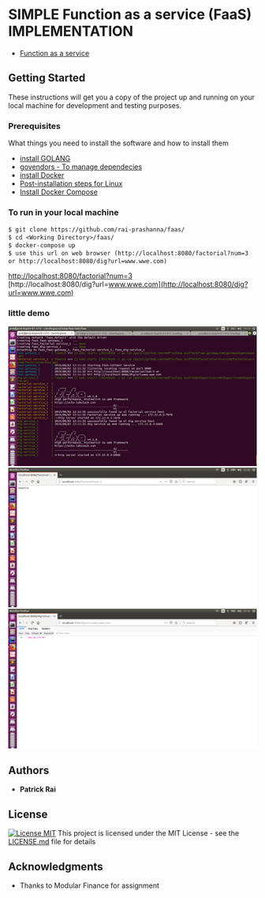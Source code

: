# SIMPLE Function as a service (FaaS) IMPLEMENTATION
* [Function as a service](https://en.wikipedia.org/wiki/Function_as_a_service) 


## Getting Started

These instructions will get you a copy of the project up and running on your local machine for development and testing purposes. 


### Prerequisites
What things you need to install the software and how to install them

* [install GOLANG](https://golang.org/doc/install) 
* [govendors - To manage dependecies](https://github.com/kardianos/govendor) 
* [install Docker](https://docs.docker.com/install/)
* [Post-installation steps for Linux](https://docs.docker.com/install/linux/linux-postinstall/)
* [Install Docker Compose](https://docs.docker.com/compose/install/)


### To run in your local machine

```
$ git clone https://github.com/rai-prashanna/faas/
$ cd <Working Directory>/faas/
$ docker-compose up
$ use this url on web browser (http://localhost:8080/factorial?num=3 or http://localhost:8080/dig?url=www.wwe.com)
```
[http://localhost:8080/factorial?num=3](http://localhost:8080/factorial?num=3)
<br />
[http://localhost:8080/dig?url=www.wwe.com](http://localhost:8080/dig?url=www.wwe.com)




### little demo

![alt text](https://github.com/rai-prashanna/faas/blob/master/success.png)
<br />
![alt text](https://github.com/rai-prashanna/faas/blob/master/output1.png)
<br />
![alt text](https://github.com/rai-prashanna/faas/blob/master/output2.png)




## Authors

* **Patrick Rai** 


## License

[![License MIT](https://img.shields.io/badge/license-MIT-blue.svg)](https://github.com/rai-prashanna/faas/blob/master/LICENSE)
This project is licensed under the MIT License - see the [LICENSE.md](https://github.com/rai-prashanna/faas/blob/master/LICENSE) file for details

## Acknowledgments

* Thanks to Modular Finance for assignment

